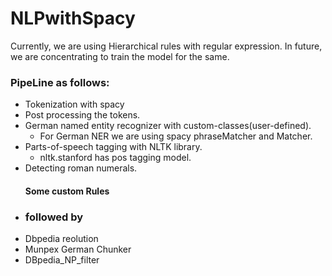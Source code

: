 # NLPwithSpacy
Currently, we are using Hierarchical rules with regular expression. 
In future, we are concentrating to train the model for the same.
### PipeLine as follows:
  * Tokenization with spacy
  * Post processing the tokens.
  * German named entity recognizer with custom-classes(user-defined).
    - For German NER we are using spacy phraseMatcher and Matcher.
  * Parts-of-speech tagging with NLTK library.
    - nltk.stanford has pos tagging model.
  * Detecting roman numerals.
    #### Some custom Rules   
  * ### followed by 
  * Dbpedia reolution
  * Munpex German Chunker
  * DBpedia_NP_filter
